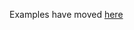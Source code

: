 Examples have moved [here](https://github.com/Cargill/pipewrench/tree/afoerster-patch-1/integration-tests/sqoop-parquet-hdfs-impala)